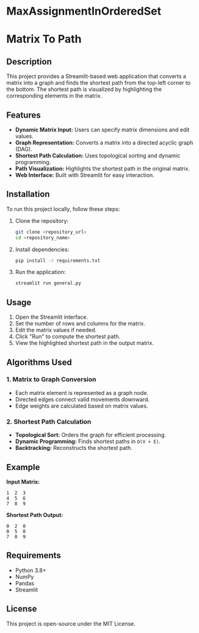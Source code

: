 # MaxAssignmentInOrderedSet

# Matrix To Path

## Description
This project provides a Streamlit-based web application that converts a matrix into a graph and finds the shortest path from the top-left corner to the bottom. The shortest path is visualized by highlighting the corresponding elements in the matrix.

## Features
- **Dynamic Matrix Input:** Users can specify matrix dimensions and edit values.
- **Graph Representation:** Converts a matrix into a directed acyclic graph (DAG).
- **Shortest Path Calculation:** Uses topological sorting and dynamic programming.
- **Path Visualization:** Highlights the shortest path in the original matrix.
- **Web Interface:** Built with Streamlit for easy interaction.

## Installation
To run this project locally, follow these steps:

1. Clone the repository:
   ```sh
   git clone <repository_url>
   cd <repository_name>
   ```
2. Install dependencies:
   ```sh
   pip install -r requirements.txt
   ```
3. Run the application:
   ```sh
   streamlit run general.py
   ```

## Usage
1. Open the Streamlit interface.
2. Set the number of rows and columns for the matrix.
3. Edit the matrix values if needed.
4. Click "Run" to compute the shortest path.
5. View the highlighted shortest path in the output matrix.

## Algorithms Used
### 1. **Matrix to Graph Conversion**
   - Each matrix element is represented as a graph node.
   - Directed edges connect valid movements downward.
   - Edge weights are calculated based on matrix values.

### 2. **Shortest Path Calculation**
   - **Topological Sort:** Orders the graph for efficient processing.
   - **Dynamic Programming:** Finds shortest paths in `O(V + E)`.
   - **Backtracking:** Reconstructs the shortest path.

## Example
**Input Matrix:**
```
1  2  3
4  5  6
7  8  9
```
**Shortest Path Output:**
```
0  2  0
0  5  0
7  0  9
```

## Requirements
- Python 3.8+
- NumPy
- Pandas
- Streamlit

## License
This project is open-source under the MIT License.

